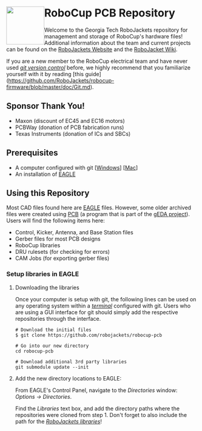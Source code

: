 <img src="https://dl.dropboxusercontent.com/s/ao3pe3n8npuxrfo/robobuzz-header.svg" height="100px" width="100px" style="float:left"/>RoboCup PCB Repository
===========
Welcome to the Georgia Tech RoboJackets repository for management and storage of RoboCup's hardware files! Additional information about the team and current projects can be found on the [RoboJackets Website](http://www.robojackets.org/teams/robocup/) and the [RoboJacket Wiki](http://wiki.robojackets.org/w/RoboCup).

If you are a new member to the RoboCup electrical team and have never used *[git version control](http://git-scm.com/)* before, we highly recommend that you familiarize yourself with it by reading [this guide] (https://github.com/RoboJackets/robocup-firmware/blob/master/doc/Git.md).

## Sponsor Thank You!

- Maxon (discount of EC45 and EC16 motors)
- PCBWay (donation of PCB fabrication runs)
- Texas Instruments (donation of ICs and SBCs)

## Prerequisites
- A computer configured with git [[Windows](https://windows.github.com)] [[Mac](https://mac.github.com/)]
- An installation of [EAGLE](http://www.cadsoftusa.com/)

## Using this Repository
Most CAD files found here are [EAGLE](http://www.cadsoftusa.com/) files. However, some older archived files were created using [PCB](http://pcb.geda-project.org) (a program that is part of the [gEDA project](http://www.geda-project.org)). Users will find the following items here:
- Control, Kicker, Antenna, and Base Station files
- Gerber files for most PCB designs
- RoboCup libraries
- DRU rulesets (for checking for errors)
- CAM Jobs (for exporting gerber files)


### Setup libraries in EAGLE

1. Downloading the libraries

	Once your computer is setup with git, the following lines can be used on any operating system within a *[terminal](http://en.wikipedia.org/wiki/Computer_terminal)* configured with git. Users who are using a GUI interface for git should simply add the respective repositories through the interface.

	```shell
    # Download the initial files
	$ git clone https://github.com/robojackets/robocup-pcb

    # Go into our new directory
    cd robocup-pcb

    # Download additional 3rd party libraries
    git submodule update --init
	```
2. Add the new directory locations to EAGLE:

	From EAGLE's Control Panel, navigate to the *Directories* window: *Options -> Directories*.

    Find the *Libraries* text box, and add the directory paths where the repositories were cloned from step 1. Don't forget to also include the path for the *[RoboJackets libraries](https://github.com/RoboJackets/robocup-pcb/tree/master/lib)*!

